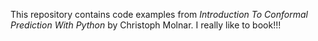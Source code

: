 This repository contains code examples from _Introduction To Conformal Prediction With Python_ by Christoph Molnar.
I really like to book!!!
